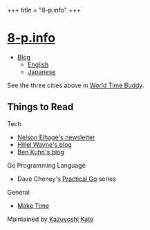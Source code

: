 +++
title = "8-p.info"
+++

# [8-p.info](/)

- [Blog](https://blog.8-p.info/)
  - [English](https://blog.8-p.info/en/)
  - [Japanese](https://blog.8-p.info/ja/)

<div id="clocks"></div>

See the three cities above in [World Time Buddy](https://www.worldtimebuddy.com/?pl=1&lid=5809844,683506,1850147).

## Things to Read

Tech

- [Nelson Elhage's newsletter](https://buttondown.email/nelhage/archive)
- [Hillel Wayne's blog](https://www.hillelwayne.com/)
- [Ben Kuhn's blog](https://www.benkuhn.net/)

Go Programming Language

- Dave Cheney's [Practical Go](https://dave.cheney.net/practical-go) series

General

- [Make Time](https://maketime.blog/articles/)

Maintained by [Kazuyoshi Kato](/me/)
